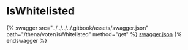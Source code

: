 # IsWhitelisted

{% swagger src="../../../../.gitbook/assets/swagger.json" path="/thena/voter/isWhitelisted" method="get" %}
[swagger.json](../../../../.gitbook/assets/swagger.json)
{% endswagger %}
